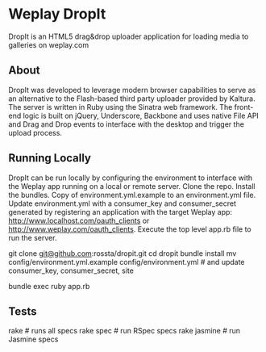 # Weplay DropIt

  DropIt is an HTML5 drag&drop uploader application for loading media to galleries on weplay.com

## About

DropIt was developed to leverage modern browser capabilities to serve as an alternative to the Flash-based third party uploader provided by Kaltura. The server is written in Ruby using the Sinatra web framework. The front-end logic is built on jQuery, Underscore, Backbone and uses native File API and Drag and Drop events to interface with the desktop and trigger the upload process.

## Running Locally

DropIt can be run locally by configuring the environment to interface with the Weplay app running on a local or remote server. Clone the repo. Install the bundles. Copy of environment.yml.example to an environment.yml file. Update environment.yml with a consumer_key and consumer_secret generated by registering an application with the target Weplay app: http://www.localhost.com/oauth_clients or http://www.weplay.com/oauth_clients. Execute the top level app.rb file to run the server.

  git clone git@github.com:rossta/dropit.git
  cd dropit
  bundle install
  mv config/environment.yml.example config/environment.yml # and update consumer_key, consumer_secret, site

  bundle exec ruby app.rb

## Tests

  rake          # runs all specs
  rake spec     # run RSpec specs
  rake jasmine  # run Jasmine specs
